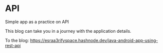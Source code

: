 # API
Simple app as a practice on API

This blog can take you in a journey with the application details.

To the blog:  https://esraa3rifyspace.hashnode.dev/java-android-app-using-rest-api
